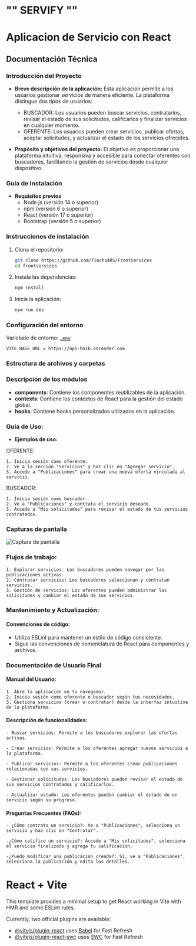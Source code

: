 #   ""    SERVIFY     ""

# Aplicacion  de Servicio con React

## **Documentación Técnica**

### **Introducción del Proyecto**
- **Breve descripción de la aplicación:**
    Esta aplicación permite a los usuarios gestionar servicios de manera eficiente. La plataforma distingue   dos tipos de usuarios:
    *   BUSCADOR: Los usuarios pueden buscar servicios, contratarlos, revisar el estado de sus solicitudes, calificarlos y finalizar servicios en cualquier momento.
    *   OFERENTE: Los usuarios pueden crear servicios, publicar ofertas, aceptar solicitudes, y actualizar el estado de los servicios ofrecidos.

- **Propósito y objetivos del proyecto:**
    El objetivo es proporcionar una plataforma intuitiva, responsiva y accesible para conectar oferentes con buscadores, facilitando la gestión de servicios desde cualquier dispositivo.

### **Guía de Instalación**
- **Requisitos previos**
  - Node.js (versión 14 o superior)
  - npm (versión 6 o superior)
  - React (versión 17 o superior)
  - Bootstrap (versión 5 o superior)

###  **Instrucciones de instalación**
 1. Clona el repositorio:
     ```bash
     git clone https://github.com/TinchoARS/FrontServices
     cd frontservices
     ```
  2. Instala las dependencias:
     ```bash
     npm install
     ```
  3. Inicia la aplicación:
     ```bash
     npm run dev
     ```

### **Configuración del entorno**
Variebale de entorno: 
[`.env`](app/.env")
  ```env
  VITE_BASE_URL = https://api-hn1b.onrender.com
  ```

### **Estructura de archivos y carpetas**
 


### **Descripción de los módulos**
- **components**: Contiene los componentes reutilizables de la aplicación.
- **contexts**: Contiene los contextos de React para la gestión del estado global.
- **hooks**: Contiene hooks personalizados utilizados en la aplicación.

### **Guía de Uso:**
- **Ejemplos de uso:** 

OFERENTE:

    1. Inicia sesión como oferente.
    2. Ve a la sección "Servicios" y haz clic en "Agregar servicio".
    3. Accede a "Publicaciones" para crear una nueva oferta vinculada al servicio.

BUSCADOR:

    1. Inicia sesión como buscador.
    2. Ve a "Publicaciones" y contrata el servicio deseado.
    3. Accede a "Mis solicitudes" para revisar el estado de tus servicios contratados.


### **Capturas de pantalla**
![Captura de pantalla](./preview/Search.png)


### **Flujos de trabajo:**

    1. Explorar servicios: Los buscadores pueden navegar por las publicaciones activas.
    2. Contratar servicios: Los buscadores seleccionan y contratan servicios.
    3. Gestión de servicios: Los oferentes pueden administrar las solicitudes y cambiar el estado de sus servicios.

### **Mantenimiento y Actualización:**
#### Convenciones de código:
- Utiliza ESLint para mantener un estilo de código consistente.
- Sigue las convenciones de nomenclatura de React para componentes y archivos.


### **Documentación de Usuario Final**
#### Manual del Usuario:

    1. Abre la aplicación en tu navegador.
    2. Inicia sesión como oferente o buscador según tus necesidades.
    3. Gestiona servicios (crear o contratar) desde la interfaz intuitiva de la plataforma.

#### Descripción de funcionalidades:
    - Buscar servicios: Permite a los buscadores explorar las ofertas activas.

    - Crear servicios: Permite a los oferentes agregar nuevos servicios a la plataforma.

    - Publicar servicios: Permite a los oferentes crear publicaciones relacionadas con sus servicios.

    - Gestionar solicitudes: Los buscadores pueden revisar el estado de sus servicios contratados y calificarlos.

    - Actualizar estado: Los oferentes pueden cambiar el estado de un servicio según su progreso.

#### Preguntas Frecuentes (FAQs):
    - ¿Cómo contrato un servicio?: Ve a "Publicaciones", selecciona un servicio y haz clic en "Contratar".

    -¿Cómo califico un servicio?: Accede a "Mis solicitudes", selecciona el servicio finalizado y agrega tu calificación.

    -¿Puedo modificar una publicación creada?: Sí, ve a "Publicaciones", selecciona la publicación y edita los detalles.

























# React + Vite

This template provides a minimal setup to get React working in Vite with HMR and some ESLint rules.

Currently, two official plugins are available:

- [@vitejs/plugin-react](https://github.com/vitejs/vite-plugin-react/blob/main/packages/plugin-react/README.md) uses [Babel](https://babeljs.io/) for Fast Refresh
- [@vitejs/plugin-react-swc](https://github.com/vitejs/vite-plugin-react-swc) uses [SWC](https://swc.rs/) for Fast Refresh

